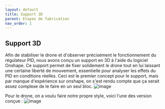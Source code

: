 ```yaml
---
layout: default
title: Support 3D
parent: Etapes de fabrication
nav_order: 1
---
```


 ## Support 3D ##
Afin de stabiliser le drone et d'observer précisément le fonctionnement du régulateur PID, nous avons conçu un support en 3D à l'aide du logiciel Onshape. Ce support permet de fixer solidement le drone tout en lui laissant une certaine liberté de mouvement, essentielle pour analyser les effets du PID en conditions réelles.
Ceci est le premier concept pour le support, mais par manque d'expérience sur onshape, on s'est rendu compte que ça serait assez complexe de le faire en un seul bloc.
![image](https://github.com/user-attachments/assets/7339e260-80f2-4f29-8e02-8dac3dca0881)

Pour le drone, on a voulu faire notre propre style, voici l'une des version conçue :
![image](https://github.com/user-attachments/assets/7cafed99-297e-4582-8cd1-7fd589cb8722)

